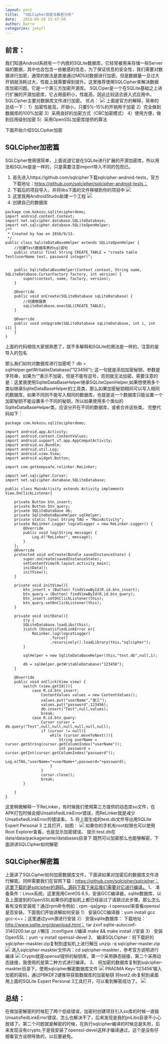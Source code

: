 ```yaml
---
layout: post
title:  "SQLCipher加密与解密分析"
date:   2016-09-18 15:47:50
author: Darre
categories: jekyll
---
```

## 前言：
我们知道Android系统有一个内嵌的SQLite数据库，它经常被用来存储一些Server端的数据，其中也会包含一些敏感的信息，为了保证信息的安全性，我们需要对数据进行加密，通常的做法是直接通过MD5对数据进行加密。但是数据量一旦过大开销就消耗过大，性能上就需要得到提升。这里推荐使用SQLCipher来解决数据库加密问题。它是一个第三方加密开源库。
SQLCiper是一个在SQLite基础之上进行扩展的开源加密库，它占用面积小，性能高，因此比较适合嵌入式应用中。SQLCipher主要对数据库文件进行加密。
优点：
![](http://note.youdao.com/yws/public/resource/fd68ae4cb40d4207252220d4afc5e379/AC336F1A1A864D6E92AFDE2043ABB890)
上面是官方的解释，简单的总结一下：
1）加密性能高，开销小，只要5%-15%的开销用于加密
2）完全做到数据库的100%加密
3）采用良好的加密方式（CBC加密模式）
4）使用方便，做到应用级别加密
5）采用OpenSSL加密库提供的算法

下面开始介绍SQLCipher加密
## SQLCipher加密篇
SQLCipher使用很简单，上面说道它是在SQLite进行扩展的开源加密库，所以用法和SQLite是是一样的，只是需要注意import导入不同的包而已。
1. 首先进入https://github.com/sqlcipher下载sqlcipher-android-tests，官方下载地址：https://github.com/sqlcipher/sqlcipher-android-tests；
2. 下载后的项目导入，并将libs下面的文件移植到你的项目中
![](http://note.youdao.com/yws/public/resource/fd68ae4cb40d4207252220d4afc5e379/6568CD11D2414489A48CB1D028FA8925)
3. 这里我用AndroidStudio新建一个工程
![](http://note.youdao.com/yws/public/resource/fd68ae4cb40d4207252220d4afc5e379/E108F8DE8D224A578E1002903AB5B164)
4. 创建自己的数据库
```
package com.kokozu.sqlitecipherdemo;
import android.content.Context;
import net.sqlcipher.database.SQLiteDatabase;
import net.sqlcipher.database.SQLiteOpenHelper;
/**
 * Created by hao on 2016/9/13.
 */
public class SqliteDataBaseHelper extends SQLiteOpenHelper {
    //创建Test数据库表的sql语句
    public static final String CREATE_TABLE = "create table Test(userName text, password integer)";


    public SqliteDataBaseHelper(Context context, String name, SQLiteDatabase.CursorFactory factory, int version) {
        super(context, name, factory, version);
    }

    @Override
    public void onCreate(SQLiteDatabase sqLiteDatabase) {
        //创建数据表
        sqLiteDatabase.execSQL(CREATE_TABLE);
    }

    @Override
    public void onUpgrade(SQLiteDatabase sqLiteDatabase, int i, int i1) {
    }
}
```
上面的代码相信大家很熟悉了，就不多解释和SQLite的用法是一样的，注意的是导入的包名

那么我们如何对数据库进行加密呢？
db = sqlHelper.getWritableDatabase("123456");
这一句就是添加加密秘钥，参数是字符串，如果为“”表示不加密，但是不能有逗号，否则就无法加密。需要注意的是：这里我使用SqliteDataBaseHelper继承SQLiteOpenHelper,如果想使用多个类似继承SqliteDataBaseHelper的工具类，那么如果加密秘钥相同可以写入相同的数据库，如果不同则不能写入相同的数据库，也就是说一个数据库只能设置一个加密秘钥不能设置多个不同的秘钥，所以如果使用多个类似的SqliteDataBaseHelper类，应该分开在不同的数据库，或者合并这些类。
完整代码如下：
```
package com.kokozu.sqlitecipherdemo;

import android.app.Activity;
import android.content.ContentValues;
import android.support.v7.app.AppCompatActivity;
import android.os.Bundle;
import android.util.Log;
import android.view.View;
import android.widget.Button;

import com.getkeepsafe.relinker.ReLinker;

import net.sqlcipher.Cursor;
import net.sqlcipher.database.SQLiteDatabase;

public class MainActivity extends Activity implements View.OnClickListener{

    private Button btn_insert;
    private Button btn_query;
    private SQLiteDatabase db;
    private SqliteDataBaseHelper sqlHelper;
    private static final String TAG = "MainActivity";
    private ReLinker.Logger logcatLogger = new ReLinker.Logger() {
        @Override
        public void log(String message) {
            Log.d("ReLinker", message);
        }
    };
    @Override
    protected void onCreate(Bundle savedInstanceState) {
        super.onCreate(savedInstanceState);
        setContentView(R.layout.activity_main);
        initData();
        initView();
    }

    private void initView(){
        btn_insert = (Button) findViewById(R.id.btn_insert);
        btn_query = (Button) findViewById(R.id.btn_query);
        btn_insert.setOnClickListener(this);
        btn_query.setOnClickListener(this);
    }

    private void initData(){
        try {
        SQLiteDatabase.loadLibs(this);
        }catch (UnsatisfiedLinkError e){
            ReLinker.log(logcatLogger)
                    .force()
                    .recursively().loadLibrary(this,"sqlcipher");
        }

        sqlHelper = new SqliteDataBaseHelper(this,"test.db",null,1);

        db = sqlHelper.getWritableDatabase("123456");
    }

    @Override
    public void onClick(View view) {
        switch (view.getId()){
            case R.id.btn_insert:
                ContentValues values = new ContentValues();
                values.put("userName","张三");
                values.put("password",123456);
                db.insert("Test",null,values);
                break;
            case R.id.btn_query:
                Cursor cursor = db.query("Test",null,null,null,null,null,null);
                if (cursor != null){
                    while (cursor.moveToNext()){
                        String userName = cursor.getString(cursor.getColumnIndex("userName"));
                        int password = cursor.getInt(cursor.getColumnIndex("password"));
                        Log.e(TAG,"userName="+userName+";password="+password);
                    }
                }
                cursor.close();
                break;
        }

    }
}
```
这里稍微解释一下ReLinker，有时候我们使用第三方提供的动态库so文件，在APK打包时候会报UnsatisfiedLinkError错误，而ReLinker就是减少UnsatisfiedLinkError的错误率。
5. 将上面生成的test.db文件导出用SQLite Expert Personal 3 工具打开，如图：
![](http://note.youdao.com/yws/public/resource/fd68ae4cb40d4207252220d4afc5e379/9E1DE39BEC024FCDACDA1542627A9D98)
如果你的手机有root权限也可以使用Root Explorer查看，也是显示加密错误。
提示:test.db在data/data/packagename/databases目录下
既然可以加密那么也能够解密，下面讲讲SQLCipher如何解密

## SQLCipher解密篇
上面讲了SQLCipher如何加密数据库文件，下面讲如果对加密后的数据库文件进行解密。同样需要我们在官网下载：https://github.com/sqlcipher/sqlcipher；这里下载的是sqlcipher的源码，源码下载下来后我们需要对它进行编译。
1、	准备条件：Linux系统，这里我用CentOS 6.5，安装GCC编译器，sqlite数据库，以及上面提到的OpenSSL如果你的虚拟机上都已经装过了请跳过此步骤。那么怎么看有没有安装呢？通过rpm命令例如：rpm -qa|grep -l opensssl来查看openssl是否安装。下面我们开始讲解如何安装
1）	安装GCC编译器：yum install gcc gcc-c++；这里通过yum源进行安装
2）	安装sqlite数据库：
下载地址：http://www.sqlite.org/download.html；
tar zxvf sqlite-autoconf-3140200.tar.gz  //解压
./configure  //编译
make && make install  //安装
3）	安装OpenSSL：yum -y install openssl-devel 
2、	编译SQLCipher：将下载好的sqlcipher-maskter.zip复制到虚拟机上进行解压
unzip -q sqlcipher-master.zip
![](http://note.youdao.com/yws/public/resource/fd68ae4cb40d4207252220d4afc5e379/3CFBE6FD90084A6389B4E1AB7A19E26F)
进入sqlcipher-maskter文件内：cd sqlcipher-maskter，参考官方说明进行编译
![](http://note.youdao.com/yws/public/resource/fd68ae4cb40d4207252220d4afc5e379/B8D6B79D85F343C295442EFD2B14E99D)
Crypto就是openssl提供的秘钥库，第一个采用静态链接，第二个采用动态链接，我使用的是第二种方式进行编译。
3、	将加密的数据库复制到sqlcipher-maskter目录下，使用sqlcipher解密数据库文件
![](http://note.youdao.com/yws/public/resource/fd68ae4cb40d4207252220d4afc5e379/DA966791D2094A2597F45575A63B6371)
PRAGMA Key=’123456’输入加密的密码，通过PBKDF2键推导获取数据库的加密秘钥
将test2.db复制到桌面用上面的SQLite Expert Personal 3工具打开，可以看到解密成功了。
![](http://note.youdao.com/yws/public/resource/fd68ae4cb40d4207252220d4afc5e379/8654BC29AC2A4415AB9900283ECC9075)
## 总结：
在做加密解密的时候犯了两个低级错误，加密时创建项目引入so库的时候一直报UnsatisfiedLinkError错误，怎么也解决不了，后来发现是我的jniLibs目录不小心放错了。第二个问题就是解密的时候，在执行sqlcipher编译的时候总是失败，后来发现没有crypto,于是我安装了openssl-devel这样才编译通过，这个是没有仔细看官方说明导致的，以后要避免。
